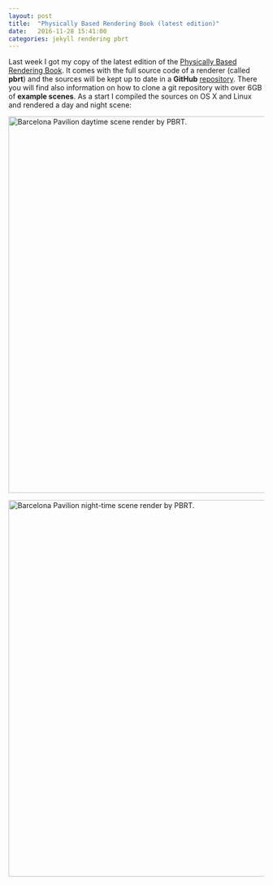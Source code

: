 ```yaml
---
layout: post
title:  "Physically Based Rendering Book (latest edition)"
date:   2016-11-28 15:41:00
categories: jekyll rendering pbrt
---
```


Last week I got my copy of the latest edition of
the [Physically Based Rendering Book][pbrt_book]. It comes with the
full source code of a renderer (called __pbrt__) and the sources will
be kept up to date in a __GitHub__ [repository][repository]. There you
will find also information on how to clone a git repository with over
6GB of __example scenes__. As a start I compiled the sources on OS X
and Linux and rendered a day and night scene:

<img src="/assets/pavilion_day_pbrt-v3-scenes.png" alt="Barcelona
Pavilion daytime scene render by PBRT." width="740"
class="img-thumbnail"/>

<img src="/assets/pavilion_night_pbrt-v3-scenes.png" alt="Barcelona
Pavilion night-time scene render by PBRT." width="740"
class="img-thumbnail"/>

[pbrt_book]:  http://www.pbrt.org
[repository]: https://github.com/mmp/pbrt-v3
